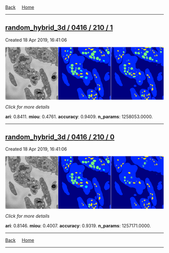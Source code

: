 
[Back](..)&nbsp;&nbsp;&nbsp;&nbsp;&nbsp;[Home](https://leapmanlab.github.io/snapshots)

---

<div class="summary"><a href="1"><h2>random_hybrid_3d / 0416 / 210 / 1</h2></a><p>Created 18 Apr 2019, 16:41:06
</p><a href="1"><img src="1/media/summary.png" align="center"></a><p>
<i>Click for more details</i>
</p></div>

**ari**: 0.8411. **miou**: 0.4761. **accuracy**: 0.9409. **n_params**: 1258053.0000. 

---

<div class="summary"><a href="0"><h2>random_hybrid_3d / 0416 / 210 / 0</h2></a><p>Created 18 Apr 2019, 16:41:06
</p><a href="0"><img src="0/media/summary.png" align="center"></a><p>
<i>Click for more details</i>
</p></div>

**ari**: 0.8146. **miou**: 0.4007. **accuracy**: 0.9319. **n_params**: 1257171.0000. 

---

[Back](..)&nbsp;&nbsp;&nbsp;&nbsp;&nbsp;[Home](https://leapmanlab.github.io/snapshots)

---